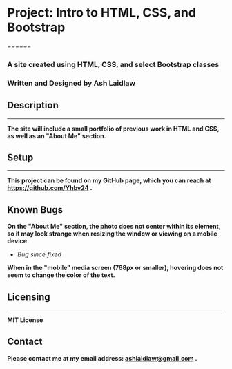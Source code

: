 # Project: Intro to HTML, CSS, and Bootstrap
======

### A site created using HTML, CSS, and select Bootstrap classes

### __Written and Designed by Ash Laidlaw__

## Description
------

__The site will include a small portfolio of previous work in HTML and CSS, as well as an "About Me" section.__

## Setup
------

__This project can be found on my GitHub page, which you can reach at https://github.com/Yhbv24 .__

## Known Bugs

__On the "About Me" section, the photo does not center within its element, so it may look strange when resizing the window or viewing on a mobile device.__
* _Bug since fixed_

__When in the "mobile" media screen (768px or smaller), hovering does not seem to change the color of the text.__

## Licensing
------

__MIT License__

## Contact

__Please contact me at my email address: ashlaidlaw@gmail.com .__
